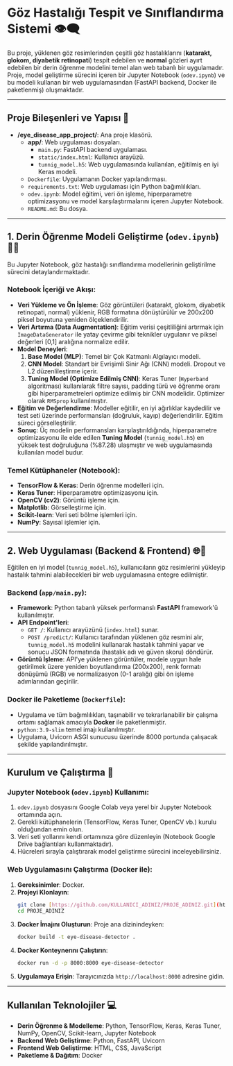 # Göz Hastalığı Tespit ve Sınıflandırma Sistemi 👁️‍🗨️

Bu proje, yüklenen göz resimlerinden çeşitli göz hastalıklarını (**katarakt, glokom, diyabetik retinopati**) tespit edebilen ve **normal** gözleri ayırt edebilen bir derin öğrenme modelini temel alan web tabanlı bir uygulamadır. Proje, model geliştirme sürecini içeren bir Jupyter Notebook (`odev.ipynb`) ve bu modeli kullanan bir web uygulamasından (FastAPI backend, Docker ile paketlenmiş) oluşmaktadır.

---

## Proje Bileşenleri ve Yapısı 📁

* **/eye\_disease\_app\_project/**: Ana proje klasörü.
    * **app/**: Web uygulaması dosyaları.
        * `main.py`: FastAPI backend uygulaması.
        * `static/index.html`: Kullanıcı arayüzü.
        * `tunnig_model.h5`: Web uygulamasında kullanılan, eğitilmiş en iyi Keras modeli.
    * `Dockerfile`: Uygulamanın Docker yapılandırması.
    * `requirements.txt`: Web uygulaması için Python bağımlılıkları.
    * `odev.ipynb`: Model eğitimi, veri ön işleme, hiperparametre optimizasyonu ve model karşılaştırmalarını içeren Jupyter Notebook.
    * `README.md`: Bu dosya.

---

## 1. Derin Öğrenme Modeli Geliştirme (`odev.ipynb`) 🧠🔬

Bu Jupyter Notebook, göz hastalığı sınıflandırma modellerinin geliştirilme sürecini detaylandırmaktadır.

### Notebook İçeriği ve Akışı:

* **Veri Yükleme ve Ön İşleme**: Göz görüntüleri (katarakt, glokom, diyabetik retinopati, normal) yüklenir, RGB formatına dönüştürülür ve 200x200 piksel boyutuna yeniden ölçeklendirilir.
* **Veri Artırma (Data Augmentation)**: Eğitim verisi çeşitliliğini artırmak için `ImageDataGenerator` ile yatay çevirme gibi teknikler uygulanır ve piksel değerleri [0,1] aralığına normalize edilir.
* **Model Deneyleri**:
    1.  **Base Model (MLP)**: Temel bir Çok Katmanlı Algılayıcı modeli.
    2.  **CNN Model**: Standart bir Evrişimli Sinir Ağı (CNN) modeli. Dropout ve L2 düzenlileştirme içerir.
    3.  **Tuning Model (Optimize Edilmiş CNN)**: Keras Tuner (`Hyperband` algoritması) kullanılarak filtre sayısı, padding türü ve öğrenme oranı gibi hiperparametreleri optimize edilmiş bir CNN modelidir. Optimizer olarak `RMSprop` kullanılmıştır.
* **Eğitim ve Değerlendirme**: Modeller eğitilir, en iyi ağırlıklar kaydedilir ve test seti üzerinde performansları (doğruluk, kayıp) değerlendirilir. Eğitim süreci görselleştirilir.
* **Sonuç**: Üç modelin performansları karşılaştırıldığında, hiperparametre optimizasyonu ile elde edilen **Tuning Model** (`tunnig_model.h5`) en yüksek test doğruluğuna (%87.28) ulaşmıştır ve web uygulamasında kullanılan model budur.

### Temel Kütüphaneler (Notebook):

* **TensorFlow & Keras**: Derin öğrenme modelleri için.
* **Keras Tuner**: Hiperparametre optimizasyonu için.
* **OpenCV (cv2)**: Görüntü işleme için.
* **Matplotlib**: Görselleştirme için.
* **Scikit-learn**: Veri seti bölme işlemleri için.
* **NumPy**: Sayısal işlemler için.

---

## 2. Web Uygulaması (Backend & Frontend) 🌐🐳

Eğitilen en iyi model (`tunnig_model.h5`), kullanıcıların göz resimlerini yükleyip hastalık tahmini alabilecekleri bir web uygulamasına entegre edilmiştir.

### Backend (`app/main.py`):

* **Framework**: Python tabanlı yüksek performanslı **FastAPI** framework'ü kullanılmıştır.
* **API Endpoint'leri**:
    * `GET /`: Kullanıcı arayüzünü (`index.html`) sunar.
    * `POST /predict/`: Kullanıcı tarafından yüklenen göz resmini alır, `tunnig_model.h5` modelini kullanarak hastalık tahmini yapar ve sonucu JSON formatında (hastalık adı ve güven skoru) döndürür.
* **Görüntü İşleme**: API'ye yüklenen görüntüler, modele uygun hale getirilmek üzere yeniden boyutlandırma (200x200), renk formatı dönüşümü (RGB) ve normalizasyon (0-1 aralığı) gibi ön işleme adımlarından geçirilir.

### Docker ile Paketleme (`Dockerfile`):

* Uygulama ve tüm bağımlılıkları, taşınabilir ve tekrarlanabilir bir çalışma ortamı sağlamak amacıyla **Docker** ile paketlenmiştir.
* `python:3.9-slim` temel imajı kullanılmıştır.
* Uygulama, Uvicorn ASGI sunucusu üzerinde 8000 portunda çalışacak şekilde yapılandırılmıştır.

---

## Kurulum ve Çalıştırma 🚀

### Jupyter Notebook (`odev.ipynb`) Kullanımı:

1.  `odev.ipynb` dosyasını Google Colab veya yerel bir Jupyter Notebook ortamında açın.
2.  Gerekli kütüphanelerin (TensorFlow, Keras Tuner, OpenCV vb.) kurulu olduğundan emin olun.
3.  Veri seti yollarını kendi ortamınıza göre düzenleyin (Notebook Google Drive bağlantıları kullanmaktadır).
4.  Hücreleri sırayla çalıştırarak model geliştirme sürecini inceleyebilirsiniz.

### Web Uygulamasını Çalıştırma (Docker ile):

1.  **Gereksinimler**: Docker.
2.  **Projeyi Klonlayın**:
    ```bash
    git clone [https://github.com/KULLANICI_ADINIZ/PROJE_ADINIZ.git](https://github.com/KULLANICI_ADINIZ/PROJE_ADINIZ.git)
    cd PROJE_ADINIZ
    ```
3.  **Docker İmajını Oluşturun**:
    Proje ana dizinindeyken:
    ```bash
    docker build -t eye-disease-detector .
    ```
4.  **Docker Konteynerını Çalıştırın**:
    ```bash
    docker run -d -p 8000:8000 eye-disease-detector
    ```
5.  **Uygulamaya Erişin**:
    Tarayıcınızda `http://localhost:8000` adresine gidin.

---

## Kullanılan Teknolojiler 💻

* **Derin Öğrenme & Modelleme**: Python, TensorFlow, Keras, Keras Tuner, NumPy, OpenCV, Scikit-learn, Jupyter Notebook
* **Backend Web Geliştirme**: Python, FastAPI, Uvicorn
* **Frontend Web Geliştirme**: HTML, CSS, JavaScript
* **Paketleme & Dağıtım**: Docker
